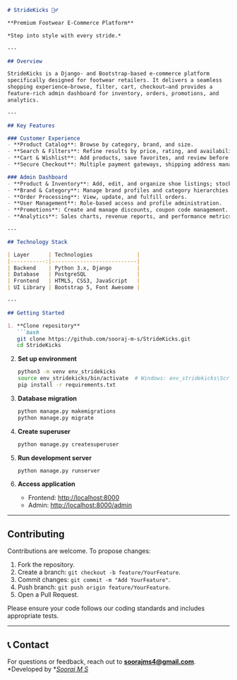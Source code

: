 ````markdown
# StrideKicks 🏃‍♂️

**Premium Footwear E‑Commerce Platform**

*Step into style with every stride.*

---

## Overview

StrideKicks is a Django- and Bootstrap-based e-commerce platform
specifically designed for footwear retailers. It delivers a seamless
shopping experience—browse, filter, cart, checkout—and provides a
feature-rich admin dashboard for inventory, orders, promotions, and
analytics.

---

## Key Features

### Customer Experience
- **Product Catalog**: Browse by category, brand, and size.
- **Search & Filters**: Refine results by price, rating, and availability.
- **Cart & Wishlist**: Add products, save favorites, and review before purchase.
- **Secure Checkout**: Multiple payment gateways, shipping address management.

### Admin Dashboard
- **Product & Inventory**: Add, edit, and organize shoe listings; stock alerts.
- **Brand & Category**: Manage brand profiles and category hierarchies.
- **Order Processing**: View, update, and fulfill orders.
- **User Management**: Role-based access and profile administration.
- **Promotions**: Create and manage discounts, coupon code management.
- **Analytics**: Sales charts, revenue reports, and performance metrics.

---

## Technology Stack

| Layer      | Technologies              |
|-----------:|---------------------------|
| Backend    | Python 3.x, Django        |
| Database   | PostgreSQL                |
| Frontend   | HTML5, CSS3, JavaScript   |
| UI Library | Bootstrap 5, Font Awesome |

---

## Getting Started

1. **Clone repository**
   ```bash
   git clone https://github.com/sooraj-m-s/StrideKicks.git
   cd StrideKicks
````

2. **Set up environment**

   ```bash
   python3 -m venv env_stridekicks
   source env_stridekicks/bin/activate  # Windows: env_stridekicks\Scripts\activate
   pip install -r requirements.txt
   ```

3. **Database migration**

   ```bash
   python manage.py makemigrations
   python manage.py migrate
   ```

4. **Create superuser**

   ```bash
   python manage.py createsuperuser
   ```

5. **Run development server**

   ```bash
   python manage.py runserver
   ```

6. **Access application**

   - Frontend: [http://localhost:8000](http://localhost:8000)
   - Admin: [http://localhost:8000/admin](http://localhost:8000/admin)

---

## Contributing

Contributions are welcome. To propose changes:

1. Fork the repository.
2. Create a branch: `git checkout -b feature/YourFeature`.
3. Commit changes: `git commit -m "Add YourFeature"`.
4. Push branch: `git push origin feature/YourFeature`.
5. Open a Pull Request.

Please ensure your code follows our coding standards and includes appropriate tests.

---



## 📞 Contact

For questions or feedback, reach out to **[soorajms4@gmail.com](mailto:soorajms4@gmail.com)**.
*Developed by *[*Sooraj M S*](https://www.linkedin.com/in/sooraj-m-s/)